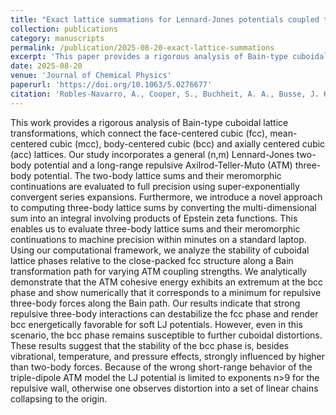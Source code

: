 ```yaml
---
title: "Exact lattice summations for Lennard-Jones potentials coupled to a three-body Axilrod-Teller-Muto term applied to cuboidal phase transitions"
collection: publications
category: manuscripts
permalink: /publication/2025-08-20-exact-lattice-summations
excerpt: 'This paper provides a rigorous analysis of Bain-type cuboidal lattice transformations, incorporating a general (n,m) Lennard-Jones two-body potential and a long-range repulsive Axilrod-Teller-Muto (ATM) three-body potential.'
date: 2025-08-20
venue: 'Journal of Chemical Physics'
paperurl: 'https://doi.org/10.1063/5.0276677'
citation: 'Robles-Navarro, A., Cooper, S., Buchheit, A. A., Busse, J. K., Burrows, A., Smits, O., & Schwerdtfeger, P. (2025). "Exact lattice summations for Lennard-Jones potentials coupled to a three-body Axilrod-Teller-Muto term applied to cuboidal phase transitions." <i>J. Chem. Phys.</i> 163, 094104. https://doi.org/10.1063/5.0276677'
---
```

This work provides a rigorous analysis of Bain-type cuboidal lattice transformations, which connect the face-centered cubic (fcc), mean-centered cubic (mcc), body-centered cubic (bcc) and axially centered cubic (acc) lattices. Our study incorporates a general (n,m) Lennard-Jones two-body potential and a long-range repulsive Axilrod-Teller-Muto (ATM) three-body potential. The two-body lattice sums and their meromorphic continuations are evaluated to full precision using super-exponentially convergent series expansions. Furthermore, we introduce a novel approach to computing three-body lattice sums by converting the multi-dimensional sum into an integral involving products of Epstein zeta functions. This enables us to evaluate three-body lattice sums and their meromorphic continuations to machine precision within minutes on a standard laptop. Using our computational framework, we analyze the stability of cuboidal lattice phases relative to the close-packed fcc structure along a Bain transformation path for varying ATM coupling strengths. We analytically demonstrate that the ATM cohesive energy exhibits an extremum at the bcc phase and show numerically that it corresponds to a minimum for repulsive three-body forces along the Bain path. Our results indicate that strong repulsive three-body interactions can destabilize the fcc phase and render bcc energetically favorable for soft LJ potentials. However, even in this scenario, the bcc phase remains susceptible to further cuboidal distortions. These results suggest that the stability of the bcc phase is, besides vibrational, temperature, and pressure effects, strongly influenced by higher than two-body forces. Because of the wrong short-range behavior of the triple-dipole ATM model the LJ potential is limited to exponents n>9 for the repulsive wall, otherwise one observes distortion into a set of linear chains collapsing to the origin.
